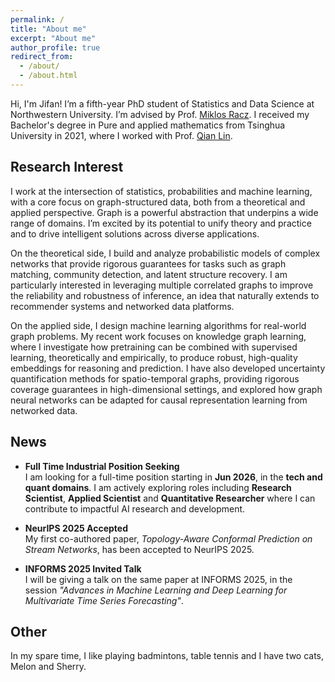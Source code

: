 ```yaml
---
permalink: /
title: "About me"
excerpt: "About me"
author_profile: true
redirect_from: 
  - /about/
  - /about.html
---
```


Hi, I'm Jifan!
I’m a fifth-year PhD student of Statistics and Data Science at Northwestern University. I’m advised by Prof. [Miklos Racz](https://racz.statistics.northwestern.edu/). I received my Bachelor's degree in Pure and applied mathematics from Tsinghua University in 2021, where I worked with Prof. [Qian Lin](https://sites.google.com/site/qianlincd/). 

Research Interest
------


I work at the intersection of statistics, probabilities and machine learning, with a core focus on graph-structured data, both from a theoretical and applied perspective. Graph is a powerful abstraction that underpins a wide range of domains. I’m excited by its potential to unify theory and practice and to drive intelligent solutions across diverse applications.

On the theoretical side, I build and analyze probabilistic models of complex networks that provide rigorous guarantees for tasks such as graph matching, community detection, and latent structure recovery. I am particularly interested in leveraging multiple correlated graphs to improve the reliability and robustness of inference, an idea that naturally extends to recommender systems and networked data platforms.

On the applied side, I design machine learning algorithms for real-world graph problems. My recent work focuses on knowledge graph learning, where I investigate how pretraining can be combined with supervised learning, theoretically and empirically, to produce robust, high-quality embeddings for reasoning and prediction. I have also developed uncertainty quantification methods for spatio-temporal graphs, providing rigorous coverage guarantees in high-dimensional settings, and explored how graph neural networks can be adapted for causal representation learning from networked data.



News
------


- **Full Time Industrial Position Seeking**  
  I am looking for a full-time position starting in **Jun 2026**, in the **tech and quant domains**. I am actively exploring roles including **Research  Scientist**, **Applied Scientist** and **Quantitative Researcher** where I can contribute to impactful AI research and development.


- **NeurIPS 2025 Accepted**  
  My first co-authored paper, *Topology-Aware Conformal Prediction on Stream Networks*, has been accepted to NeurIPS 2025.

- **INFORMS 2025 Invited Talk**  
  I will be giving a talk on the same paper at INFORMS 2025, in the session *"Advances in Machine Learning and Deep Learning for Multivariate Time Series Forecasting"*.
  
Other
------
In my spare time, I like playing badmintons, table tennis and I have two cats, Melon and Sherry. 





